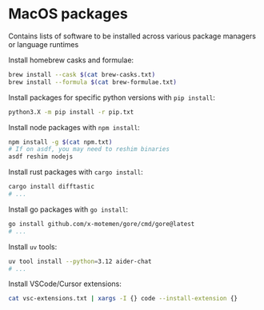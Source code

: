 # MacOS packages

Contains lists of software to be installed across various package managers or language runtimes

Install homebrew casks and formulae:

```bash
brew install --cask $(cat brew-casks.txt)
brew install --formula $(cat brew-formulae.txt)
```

Install packages for specific python versions with `pip install`:

```bash
python3.X -m pip install -r pip.txt
```

Install node packages with `npm install`:

```bash
npm install -g $(cat npm.txt)
# If on asdf, you may need to reshim binaries
asdf reshim nodejs
```

Install rust packages with `cargo install`:

```bash
cargo install difftastic
# ...
```

Install go packages with `go install`:

```bash
go install github.com/x-motemen/gore/cmd/gore@latest
# ...
```

Install `uv` tools:

```bash
uv tool install --python=3.12 aider-chat
# ...
```

Install VSCode/Cursor extensions:

```bash
cat vsc-extensions.txt | xargs -I {} code --install-extension {}
```
